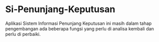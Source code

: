 # Si-Penunjang-Keputusan
Aplikasi Sistem Informasi Penunjang Keputusan
ini masih dalam tahap pengembangan ada beberapa fungsi yang perlu di analisa kembali dan perlu di perbaiki.

